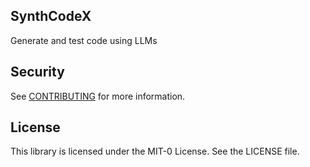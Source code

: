 ## SynthCodeX

Generate and test code using LLMs

## Security

See [CONTRIBUTING](CONTRIBUTING.md#security-issue-notifications) for more information.

## License

This library is licensed under the MIT-0 License. See the LICENSE file.

